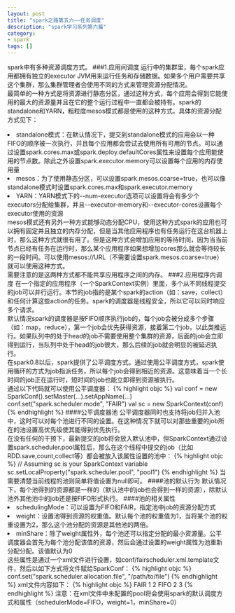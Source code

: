 ```yaml
---
layout: post
title: "spark之路第五六——任务调度"
description: "spark学习系列第六篇"
category: 
- spark
tags: []
---
```



spark中有多种资源调度方式。
###1.应用间调度
运行中的集群里，每个spark应用都拥有独立的executor JVM用来运行任务和存储数据。如果多个用户需要共享这个集群，那么集群管理者会使用不同的方式来管理资源分配情况。</br>
最简单的一种方式是将资源进行静态分区，通过这种方式，每个应用会得到它能使用的最大的资源量并且在它的整个运行过程中一直都会被持有。spark的standalone和YARN，粗粒度mesos模式都是使用的这种方式。具体的资源分配方式见下：</br>
<li>standalone模式：在默认情况下，提交到standalone模式的应用会以一种FIFO的顺序被一次执行，并且每个应用都会尝试去使用所有可用的节点。可以通过设置spark.cores.max或spark.deploy.defaultCores属性来设置每个应用能使用的节点数。除此之外设置spark.executor.memory可以设置每个应用的内存使用量
<li>mesos：为了使用静态分区，可以设置spark.mesos.coarse=true，也可以像standalone模式时设置spark.cores.max和spark.executor.memory
<li>YARN：YARN模式下的--num-executor选项可以设置将会有多少个executors分配给集群，并且--executor-memory和--executor-cores设置每个executor使用的资源</br>
mesos模式还有另外一种方式能够动态分配CPU，使用这种方式spark的应用也可以拥有固定并且独立的内存分配，但是当其他应用程序也有任务运行在这台机器上时，那么这种方式就很有用了。但是这种方式会增加应用的等待时间，因为当当前节点已经有任务在运行时，那么某个应用程序如果想增加cores那么就会等待较长的一段时间。可以使用mesos://URL（不需要设置spark.mesos.coarse=true）就可以使用这种方式。</br>
需要注意的是这两种方式都不能共享应用程序之间的内存。
###2.应用程序内调度
在一个指定的应用程序（一个SparkContext实例）里面，多个从不同线程提交的job可以并行运行。本节的job指的是某个spark的action（如：save，collect）和任何计算这些action的任务。spark的调度器是线程安全，所以它可以同时响应多个请求。</br>
默认情况spark的调度器是按FIFO顺序执行job的，每个job会被分成多个步骤（如：map，reduce），第一个job会优先获得资源，接着第二个job，以此类推运行。如果队列中的处于head的job不需要使用整个集群的资源，后面的job会立即得到运行，当队列中处于head的job很大，那么后续的job就会明显的被延迟执行。</br>
在spark0.8以后，spark提供了公平调度方式。通过使用公平调度方式，spark使用循环的方式为job指派任务，所以每个job会得到相近的资源。这意味着当一个长时间的job正在运行时，短时间的job也能立即得到资源被执行。</br>
通过以下代码就可以使用公平调度器：
{% highlight objc %}
val conf = new SparkConf().setMaster(...).setAppName(...)
conf.set("spark.scheduler.mode", "FAIR")
val sc = new SparkContext(conf)
{% endhighlight %}
####公平调度器池
公平调度器同时也支持将job归并入池中，这时可以对每个池进行不同的设置。在这种情况下就可以对那些重要的job所在的池设置高优先级使其能得到优先执行。</br>
在没有任何的干预下，最新提交的job将会放入默认池中，但SparkContext通过设置spark.scheduler.pool属性后，那么在这个线程中提交的job（比如RDD.save,count,collect等）都会被放入该属性设置的池中：
{% highlight objc %}
// Assuming sc is your SparkContext variable
sc.setLocalProperty("spark.scheduler.pool", "pool1")
{% endhighlight %}
当需要清楚当前线程的池则简单将值设置为null即可。
####池的默认行为
默认情况下，每个池得到的资源都是一样的（默认池中的job也会得到一样的资源），除默认池外其他池中的job还是按FIFO形式执行。
####池的相关属性
<li>schedulingMode：可以设置为FIFO和FAIR，指定池中job的资源分配方式
<li>weight：设置池得到资源的权重值。默认每个池的权重值为1，当将某个池的权重设置为2，那么这个池分配的资源是其他池的两倍。
<li>minShare：除了weight属性外，每个池还可以指定分配的最小资源量。公平调度器会首先为每个池分配该值的资源，然后会通过设置的weight属性为池重新分配分配。该值默认为0</br>
这些属性是通过一个xml文件进行设置，如conf/fairscheduler.xml.template文件，然后以如下方式将文件赋给SparkConf：
{% highlight objc %}
conf.set("spark.scheduler.allocation.file", "/path/to/file")
{% endhighlight %}
xml文件内容如下：
{% highlight objc %}
<?xml version="1.0"?>
<allocations>
  <pool name="production">
    <schedulingMode>FAIR</schedulingMode>
    <weight>1</weight>
    <minShare>2</minShare>
  </pool>
  <pool name="test">
    <schedulingMode>FIFO</schedulingMode>
    <weight>2</weight>
    <minShare>3</minShare>
  </pool>
</allocations>
{% endhighlight %}
注意：在xml文件中未配置的pool将会使用spark的默认调度方式和属性（schedulerMode=FIFO，weight=1，minShare=0）